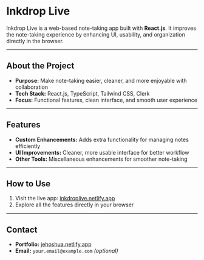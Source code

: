 # Inkdrop Live

Inkdrop Live is a web-based note-taking app built with **React.js**. It improves the note-taking experience by enhancing UI, usability, and organization directly in the browser.

---

## About the Project

- **Purpose:** Make note-taking easier, cleaner, and more enjoyable with collaboration
- **Tech Stack:** React.js, TypeScript, Tailwind CSS, Clerk
- **Focus:** Functional features, clean interface, and smooth user experience

---

## Features

- **Custom Enhancements:** Adds extra functionality for managing notes efficiently  
- **UI Improvements:** Cleaner, more usable interface for better workflow  
- **Other Tools:** Miscellaneous enhancements for smoother note-taking  

---

## How to Use

1. Visit the live app: [inkdroplive.netlify.app](https://inkdroplive.netlify.app)  
2. Explore all the features directly in your browser  

---

## Contact

- **Portfolio:** [jehoshua.netlify.app](https://jehoshua.netlify.app)  
- **Email:** `your.email@example.com` *(optional)*
